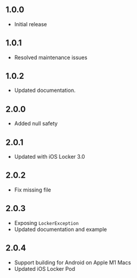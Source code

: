 ## 1.0.0

* Initial release

## 1.0.1

* Resolved maintenance issues

## 1.0.2

* Updated documentation.

## 2.0.0

* Added null safety

## 2.0.1

* Updated with iOS Locker 3.0

## 2.0.2

* Fix missing file

## 2.0.3

* Exposing `LockerException`
* Updated documentation and example

## 2.0.4

* Support building for Android on Apple M1 Macs
* Updated iOS Locker Pod
